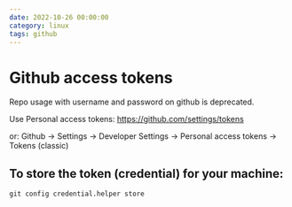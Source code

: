 ```yaml
--- 
date: 2022-10-26 00:00:00
category: linux
tags: github
---
```

# Github access tokens

Repo usage with username and password on github is deprecated.

Use Personal access tokens: <https://github.com/settings/tokens>

or: Github -> Settings -> Developer Settings -> Personal access tokens -> Tokens (classic)

## To store the token (credential) for your machine:


    git config credential.helper store

